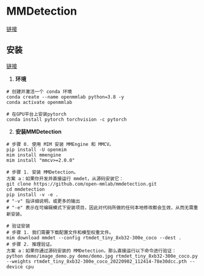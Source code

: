 # MMDetection
[链接](https://github.com/open-mmlab/mmdetection)

## 安装
[链接](https://mmdetection.readthedocs.io/zh-cn/latest/get_started.html)

1. **环境**
```
# 创建并激活一个 conda 环境
conda create --name openmmlab python=3.8 -y
conda activate openmmlab

# 在GPU平台上安装pytorch
conda install pytorch torchvision -c pytorch
```

2. **安装MMDetection**
```
# 步骤 0. 使用 MIM 安装 MMEngine 和 MMCV。
pip install -U openmim
mim install mmengine
mim install "mmcv>=2.0.0"

# 步骤 1. 安装 MMDetection。
方案 a：如果你开发并直接运行 mmdet，从源码安装它：
git clone https://github.com/open-mmlab/mmdetection.git
cd mmdetection
pip install -v -e .
# "-v" 指详细说明，或更多的输出
# "-e" 表示在可编辑模式下安装项目，因此对代码所做的任何本地修改都会生效，从而无需重新安装。
```
```
# 验证安装
# 步骤 1. 我们需要下载配置文件和模型权重文件。
mim download mmdet --config rtmdet_tiny_8xb32-300e_coco --dest .
# 步骤 2. 推理验证。
方案 a：如果你通过源码安装的 MMDetection，那么直接运行以下命令进行验证：
python demo/image_demo.py demo/demo.jpg rtmdet_tiny_8xb32-300e_coco.py --weights rtmdet_tiny_8xb32-300e_coco_20220902_112414-78e30dcc.pth --device cpu
``` 
